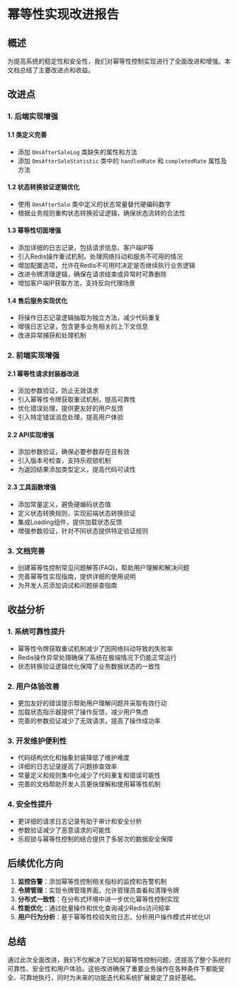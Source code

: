 # 幂等性实现改进报告

## 概述

为提高系统的稳定性和安全性，我们对幂等性控制实现进行了全面改进和增强。本文档总结了主要改进点和收益。

## 改进点

### 1. 后端实现增强

#### 1.1 类定义完善
- 添加 `OmsAfterSaleLog` 类缺失的属性和方法
- 添加 `OmsAfterSaleStatistic` 类中的 `handledRate` 和 `completedRate` 属性及方法

#### 1.2 状态转换验证逻辑优化
- 使用 `OmsAfterSale` 类中定义的状态常量替代硬编码数字
- 根据业务规则重构状态转换验证逻辑，确保状态流转的合法性

#### 1.3 幂等性切面增强
- 添加详细的日志记录，包括请求信息、客户端IP等
- 引入Redis操作重试机制，处理网络抖动和服务不可用的情况
- 增加配置选项，允许在Redis不可用时决定是否继续执行业务逻辑
- 改进令牌清理逻辑，确保在请求结束或异常时可靠删除
- 增加客户端IP获取方法，支持反向代理场景

#### 1.4 售后服务实现优化
- 将操作日志记录逻辑抽取为独立方法，减少代码重复
- 增强日志记录，包含更多业务相关的上下文信息
- 改进异常捕获和处理机制

### 2. 前端实现增强

#### 2.1 幂等性请求封装器改进
- 添加参数验证，防止无效请求
- 引入幂等性令牌获取重试机制，提高可靠性
- 优化错误处理，提供更友好的用户反馈
- 引入特定错误消息处理，提高用户体验

#### 2.2 API实现增强
- 添加参数验证，确保必要参数存在且有效
- 引入版本号检查，支持乐观锁机制
- 为返回结果添加类型定义，提高代码可读性

#### 2.3 工具函数增强
- 添加常量定义，避免硬编码状态值
- 定义状态转换规则，实现前端状态转换验证
- 集成Loading组件，提供加载状态反馈
- 增强参数验证，针对不同状态提供特定验证规则

### 3. 文档完善

- 创建幂等性控制常见问题解答(FAQ)，帮助用户理解和解决问题
- 完善幂等性实现指南，提供详细的使用说明
- 为开发人员添加调试和问题排查指南

## 收益分析

### 1. 系统可靠性提升
- 幂等性令牌获取重试机制减少了因网络抖动导致的失败率
- Redis操作异常处理确保了系统在极端情况下仍能正常运行
- 状态转换验证逻辑优化保障了业务数据状态的一致性

### 2. 用户体验改善
- 更加友好的错误提示帮助用户理解问题并采取有效行动
- 加载状态指示器提供了操作反馈，减少用户焦虑
- 完善的参数验证减少了无效请求，提高了操作成功率

### 3. 开发维护便利性
- 代码结构优化和抽象封装降低了维护难度
- 详细的日志记录提高了问题排查效率
- 常量定义和规则集中化减少了代码重复和错误可能性
- 完善的文档帮助开发人员更快理解和使用幂等性机制

### 4. 安全性提升
- 更详细的请求日志记录有助于审计和安全分析
- 参数验证减少了恶意请求的可能性
- 乐观锁与幂等性控制的结合提供了多层次的数据安全保障

## 后续优化方向

1. **监控告警**：添加幂等性控制相关指标的监控和告警机制
2. **令牌管理**：实现令牌管理界面，允许管理员查看和清理令牌
3. **分布式一致性**：在分布式环境中进一步优化幂等性控制实现
4. **性能优化**：通过批量操作和优化查询减少Redis访问频率
5. **用户行为分析**：基于幂等性校验失败日志，分析用户操作模式并优化UI

## 总结

通过此次全面改进，我们不仅解决了已知的幂等性控制问题，还提高了整个系统的可靠性、安全性和用户体验。这些改进确保了重要业务操作在各种条件下都能安全、可靠地执行，同时为未来的功能迭代和系统扩展奠定了良好基础。 